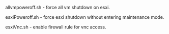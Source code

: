 allvmpoweroff.sh  - force all vm shutdown on esxi.

esxiPoweroff.sh   - force esxi shutdown without entering maintenance mode.

esxiVnc.sh        - enable firewall rule for vnc access.
